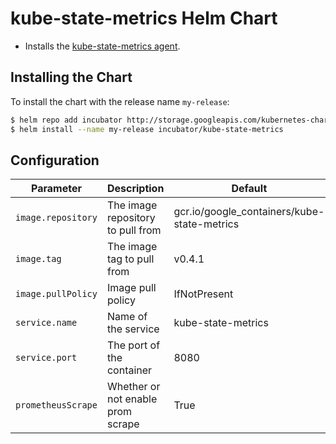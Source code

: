 # kube-state-metrics Helm Chart

* Installs the [kube-state-metrics agent](https://github.com/kubernetes/kube-state-metrics).

## Installing the Chart

To install the chart with the release name `my-release`:

```bash
$ helm repo add incubator http://storage.googleapis.com/kubernetes-charts-incubator
$ helm install --name my-release incubator/kube-state-metrics
```

## Configuration

| Parameter          | Description                         | Default                                      |
|--------------------|-------------------------------------|----------------------------------------------|
| `image.repository` | The image repository to pull from   | gcr.io/google_containers/kube-state-metrics  |
| `image.tag`        | The image tag to pull from          | v0.4.1                                       |
| `image.pullPolicy` | Image pull policy                   | IfNotPresent                                 |
| `service.name`     | Name of the service                 | kube-state-metrics                           |
| `service.port`     | The port of the container           | 8080                                         |
| `prometheusScrape` | Whether or not enable prom scrape   | True                                         |
